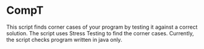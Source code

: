 # CompT
This script finds corner cases of your program by testing it against a correct solution. The script uses Stress Testing to find the corner cases. Currently, the script checks program written in java only.

